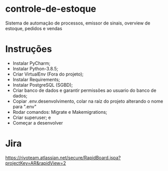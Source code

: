 # controle-de-estoque
Sistema de automação de processos, emissor de sinais, overview de estoque, pedidos e vendas

# Instruções
- Instalar PyCharm;
- Instalar Python-3.8.5;
- Criar VirtualEnv (Fora do projeto);
- Instalar Requirements;
- Instalar PostgreSQL (SGBD);
- Criar banco de dados e garantir permissões ao usuario do banco de dados;
- Copiar .env.desenvolvimento, colar na raíz do projeto alterando o nome para ".env"
- Rodar comandos: Migrate e Makemigrations;
- Criar superuser; e
- Começar a desenvolver

# Jira
https://rivoteam.atlassian.net/secure/RapidBoard.jspa?projectKey=AR&rapidView=2
